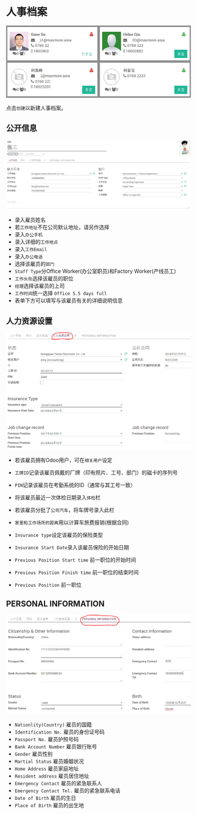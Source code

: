 # 人事档案

![人事档案](_images/employee.PNG)

点击`创建`以新建人事档案。

## 公开信息

![人事档案：公开信息](_images/employee1.PNG)

* 录入雇员姓名
* 若`工作地址`不在公司默认地址，请另作选择
* 录入`办公手机`
* 录入详细的`工作地点`
* 录入`工作Email`
* 录入`办公电话`
* 选择该雇员的`部门`
* `Staff Type`分Office Worker(办公室职员)和Factory Worker(产线员工)
* `工作头衔`选择该雇员的职位
* `经理`选择该雇员的上司
* `工作时间`统一选择 `Office 5.5 days full`
* 表单下方可以填写与该雇员有关的详细说明信息

## 人力资源设置

![人事档案：人力资源设置](_images/employee2.PNG)

* 若该雇员拥有Odoo用户，可在`相关用户`设定
* `工牌ID`记录该雇员佩戴的厂牌（印有照片、工号、部门）的磁卡的序列号
* `PIN`记录该雇员在考勤系统的ID（通常与其工号一致）
* 将该雇员最近一次体检日期录入`体检`栏
* 若该雇员分批了`公司汽车`，将车牌号录入此栏
* `家里和工作场所的距离`用以计算车旅费报销(根据合同)

* `Insurance type`设定该雇员的保险类型
* `Insurance Start Date`录入该雇员保险的开始日期

* `Previous Position Start time` 前一职位的开始时间
* `Previous Position Finish time` 前一职位的结束时间
* `Previous Position` 前一职位

## PERSONAL INFORMATION

![人事档案：个人信息](_images/employee3.PNG)

* `Nationlity(Country)` 雇员的国籍
* `Identification No.` 雇员的身份证号码
* `Passport No.` 雇员护照号码
* `Bank Account Number` 雇员银行账号
* `Gender` 雇员性别
* `Martial Status` 雇员婚姻状况
* `Home Address` 雇员家庭地址
* `Resident address` 雇员居住地址
* `Emergency Contact` 雇员的紧急联系人
* `Emergency Contact Tel.` 雇员的紧急联系电话
* `Date of Birth` 雇员的生日
* `Place of Birth` 雇员的出生地